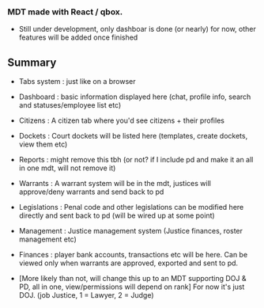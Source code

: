 ### MDT made with React / qbox.
- Still under development, only dashboar is done (or nearly) for now, other features will be added once finished
## Summary 
- Tabs system : just like on a browser
- Dashboard : basic information displayed here (chat, profile info, search and statuses/employee list etc)
- Citizens : A citizen tab where you'd see citizens + their profiles
- Dockets : Court dockets will be listed here (templates, create dockets, view them etc)
- Reports : might remove this tbh (or not? if I include pd and make it an all in one mdt, will not remove it)
- Warrants : A warrant system will be in the mdt, justices will approve/deny warrants and send back to pd
- Legislations : Penal code and other legislations can be modified here directly and sent back to pd (will be wired up at some point)
- Management : Justice management system (Justice finances, roster management etc)
- Finances : player bank accounts, transactions etc will be here. Can be viewed only when warrants are approved, exported and sent to pd.

- [More likely than not, will change this up to an MDT supporting DOJ & PD, all in one, view/permissions will depend on rank] For now it's just DOJ. (job Justice, 1 = Lawyer, 2 = Judge)
